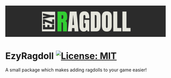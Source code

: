 ![](README/header.png)

# EzyRagdoll [![License: MIT](https://img.shields.io/badge/License-MIT-brightgreen.svg)](https://github.com/gamedev-uv/EzyRagdoll/blob/main/LICENSE)

A small package which makes adding ragdolls to your game easier!